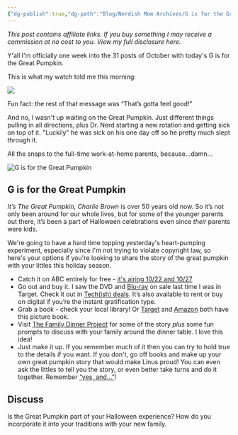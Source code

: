 ```yaml
---
{"dg-publish":true,"dg-path":"Blog/Nerdish Mom Archives/G is for the Great Pumpkin.md","permalink":"/blog/nerdish-mom-archives/g-is-for-the-great-pumpkin/","title":"G is for the Great Pumpkin","tags":["books","halloween","movies"],"noteIcon":"","created":"","updated":"2023-07-04T22:00:28.000-04:00"}
---
```



_This post contains affiliate links. If you buy something I may receive a commission at no cost to you. View my full disclosure here._

Y'all I'm officially one week into the 31 posts of October with today's G is for the Great Pumpkin. 

This is what my watch told me this morning:

![](https://lh3.googleusercontent.com/S0iNuGEhaMCThK0l1Mmq0xfu10x29bbELaYiMZAvGRCA79j7Lc0NT7q6jhqAw448h173ASPMko9WwFZWh6iiiCf0XYq6Eff6O1MyIKIarcF9iEvrBw1zgjPXrTGYMggVzie90jrw)

Fun fact: the rest of that message was “That’s gotta feel good!”

And no, I wasn't up waiting on the Great Pumpkin. Just different things pulling in all directions, plus Dr. Nerd starting a new rotation and getting sick on top of it. "Luckily" he was sick on his one day off so he pretty much slept through it. 

All the snaps to the full-time work-at-home parents, because...damn…

![G is for the Great Pumpkin](https://lh3.googleusercontent.com/f6tti-4medPog5wur2jsW6KZmmviFjTpFjXUL8qZbZHw6g-bRmPv6XqW0rV6uWGtlfvthEh2V9SS-t0SEooN-STolPfw2wK_HidzH8m3c2pUc7lr7a6wWiye0nX76SF4NrNac0Tu)

## G is for the Great Pumpkin

_It’s The Great Pumpkin, Charlie Brown_ is over 50 years old now. So it’s not only been around for our whole lives, but for some of the younger parents out there, it’s been a part of Halloween celebrations even since _their_ parents were kids.

We're going to have a hard time topping yesterday's heart-pumping experiment, especially since I'm not trying to violate copyright law, so here's your options if you're looking to share the story of the great pumpkin with your littles this holiday season. 

- Catch it on ABC entirely for free - [it's airing 10/22 and 10/27](https://www.townandcountrymag.com/leisure/arts-and-culture/a12825905/great-pumpkin-charlie-brown-air-date/) 
- Go out and buy it. I saw the DVD and [Blu-ray](https://www.target.com/p/it-s-the-great-pumpkin-charlie-brown-deluxe-edition-2-discs-blu-ray/-/A-12723135) on sale last time I was in Target. Check it out in [Tech(ish) deals](https://chaoticorganized.com/techish-deals/). It’s also available to rent or buy on digital if you’re the instant gratification type.
- Grab a book - check your local library! Or [Target](https://www.target.com/p/it-s-the-great-pumpkin-charlie-brown-peanuts-paperback-by-charles-m-schulz/-/A-17245118) and [Amazon](https://amzn.to/357jIAC) both have this picture book.
- Visit [The Family Dinner Project](https://thefamilydinnerproject.org/blog/conversation-of-the-week/the-great-pumpkin/) for some of the story _plus_ some fun prompts to discuss with your family around the dinner table. I love this idea!
- Just make it up. If you remember much of it then you can try to hold true to the details if you want. If you don't, go off books and make up your own great pumpkin story that would make Linus proud! You can even ask the littles to tell you the story, or even better take turns and do it together. Remember [“yes, and...”](https://en.wikipedia.org/wiki/Yes,_and...)!

## Discuss

Is the Great Pumpkin part of your Halloween experience? How do you incorporate it into your traditions with your new family.
